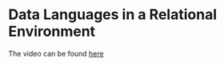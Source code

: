 # Data Languages in a Relational Environment

The video can be found [here](https://www.youtube.com/watch?v=vO7A3kkvdJ8)
